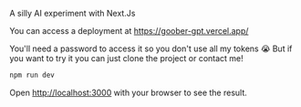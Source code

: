 A silly AI experiment with Next.Js

You can access a deployment at https://goober-gpt.vercel.app/

You'll need a password to access it so you don't use all my tokens 😭
But if you want to try it you can just clone the project or contact me!

```bash
npm run dev
```

Open [http://localhost:3000](http://localhost:3000) with your browser to see the result.
